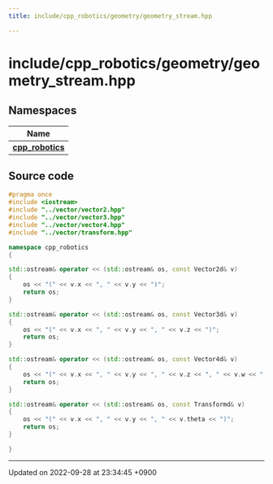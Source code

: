 ```yaml
---
title: include/cpp_robotics/geometry/geometry_stream.hpp

---
```


# include/cpp_robotics/geometry/geometry_stream.hpp



## Namespaces

| Name           |
| -------------- |
| **[cpp_robotics](/cpp_robotics/doxybook/Namespaces/namespacecpp__robotics/)**  |




## Source code

```cpp
#pragma once
#include <iostream>
#include "../vector/vector2.hpp"
#include "../vector/vector3.hpp"
#include "../vector/vector4.hpp"
#include "../vector/transform.hpp"

namespace cpp_robotics
{

std::ostream& operator << (std::ostream& os, const Vector2d& v)
{
    os << "(" << v.x << ", " << v.y << ")";
    return os;
}

std::ostream& operator << (std::ostream& os, const Vector3d& v)
{
    os << "(" << v.x << ", " << v.y << ", " << v.z << ")";
    return os;
}

std::ostream& operator << (std::ostream& os, const Vector4d& v)
{
    os << "(" << v.x << ", " << v.y << ", " << v.z << ", " << v.w << ")";
    return os;
}

std::ostream& operator << (std::ostream& os, const Transformd& v)
{
    os << "(" << v.x << ", " << v.y << ", " << v.theta << ")";
    return os;
}

}
```


-------------------------------

Updated on 2022-09-28 at 23:34:45 +0900
